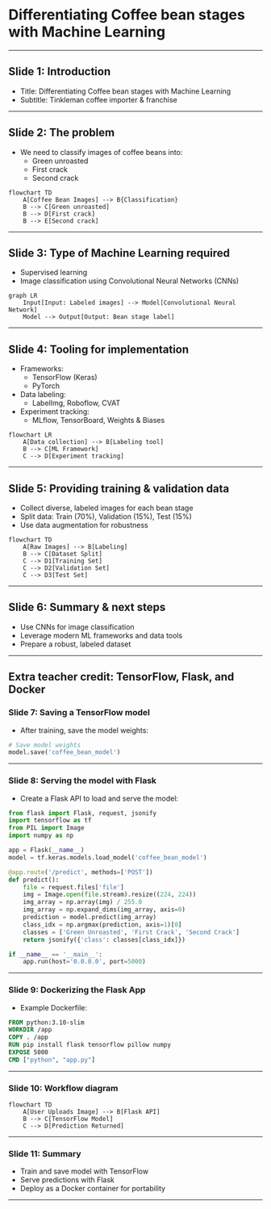 # Differentiating Coffee bean stages with Machine Learning

---
## Slide 1: Introduction
- Title: Differentiating Coffee bean stages with Machine Learning
- Subtitle: Tinkleman coffee importer & franchise

---
## Slide 2: The problem
- We need to classify images of coffee beans into:
  - Green unroasted
  - First crack
  - Second crack

```mermaid
flowchart TD
    A[Coffee Bean Images] --> B{Classification}
    B --> C[Green unroasted]
    B --> D[First crack]
    B --> E[Second crack]
```

---
## Slide 3: Type of Machine Learning required
- Supervised learning
- Image classification using Convolutional Neural Networks (CNNs)

```mermaid
graph LR
    Input[Input: Labeled images] --> Model[Convolutional Neural Network]
    Model --> Output[Output: Bean stage label]
```

---
## Slide 4: Tooling for implementation
- Frameworks:
  - TensorFlow (Keras)
  - PyTorch
- Data labeling:
  - LabelImg, Roboflow, CVAT
- Experiment tracking:
  - MLflow, TensorBoard, Weights & Biases

```mermaid
flowchart LR
    A[Data collection] --> B[Labeling tool]
    B --> C[ML Framework]
    C --> D[Experiment tracking]
```

---
## Slide 5: Providing training & validation data
- Collect diverse, labeled images for each bean stage
- Split data: Train (70%), Validation (15%), Test (15%)
- Use data augmentation for robustness

```mermaid
flowchart TD
    A[Raw Images] --> B[Labeling]
    B --> C[Dataset Split]
    C --> D1[Training Set]
    C --> D2[Validation Set]
    C --> D3[Test Set]
```

---
## Slide 6: Summary & next steps
- Use CNNs for image classification
- Leverage modern ML frameworks and data tools
- Prepare a robust, labeled dataset

---
## Extra teacher credit: TensorFlow, Flask, and Docker

### Slide 7: Saving a TensorFlow model
- After training, save the model weights:

```python
# Save model weights
model.save('coffee_bean_model')
```

---
### Slide 8: Serving the model with Flask
- Create a Flask API to load and serve the model:

```python
from flask import Flask, request, jsonify
import tensorflow as tf
from PIL import Image
import numpy as np

app = Flask(__name__)
model = tf.keras.models.load_model('coffee_bean_model')

@app.route('/predict', methods=['POST'])
def predict():
    file = request.files['file']
    img = Image.open(file.stream).resize((224, 224))
    img_array = np.array(img) / 255.0
    img_array = np.expand_dims(img_array, axis=0)
    prediction = model.predict(img_array)
    class_idx = np.argmax(prediction, axis=1)[0]
    classes = ['Green Unroasted', 'First Crack', 'Second Crack']
    return jsonify({'class': classes[class_idx]})

if __name__ == '__main__':
    app.run(host='0.0.0.0', port=5000)
```

---
### Slide 9: Dockerizing the Flask App
- Example Dockerfile:

```dockerfile
FROM python:3.10-slim
WORKDIR /app
COPY . /app
RUN pip install flask tensorflow pillow numpy
EXPOSE 5000
CMD ["python", "app.py"]
```

---
### Slide 10: Workflow diagram

```mermaid
flowchart TD
    A[User Uploads Image] --> B[Flask API]
    B --> C[TensorFlow Model]
    C --> D[Prediction Returned]
```

---
### Slide 11: Summary
- Train and save model with TensorFlow
- Serve predictions with Flask
- Deploy as a Docker container for portability

---

